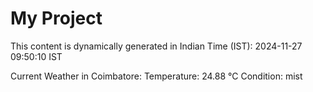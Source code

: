 # My Project

This content is dynamically generated in Indian Time (IST): 2024-11-27 09:50:10 IST


Current Weather in Coimbatore:
Temperature: 24.88 °C
Condition: mist
